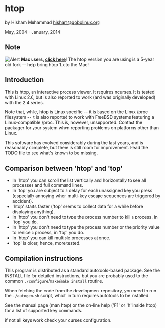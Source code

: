 htop
====

by Hisham Muhammad <hisham@gobolinux.org>

May, 2004 - January, 2014

Note
----

![Alert](http://i.imgur.com/ugIqB9s.png)  **Mac users, [click here](https://www.bountysource.com/fundraisers/554-mac-os-x-support-in-the-official-htop-1-x-tree)!** The htop version you are using is a 5-year old fork -- help bring htop 1.x to the Mac!

Introduction
------------

This is htop, an interactive process viewer.
It requires ncurses. It is tested with Linux 2.6,
but is also reported to work (and was originally developed)
with the 2.4 series.

Note that, while, htop is Linux specific -- it is based
on the Linux /proc filesystem -- it is also reported to work
with FreeBSD systems featuring a Linux-compatible /proc.
This is, however, unsupported. Contact the packager for your
system when reporting problems on platforms other than Linux.

This software has evolved considerably during the last years,
and is reasonably complete, but there is still room for
improvement. Read the TODO file to see what's known to be missing.

Comparison between 'htop' and 'top'
-----------------------------------

* In 'htop' you can scroll the list vertically and horizontally
  to see all processes and full command lines.
* In 'top' you are subject to a delay for each unassigned
  key you press (especially annoying when multi-key escape
  sequences are triggered by accident).
* 'htop' starts faster ('top' seems to collect data for a while
  before displaying anything).
* In 'htop' you don't need to type the process number to
  kill a process, in 'top' you do.
* In 'htop' you don't need to type the process number or
  the priority value to renice a process, in 'top' you do.
* In 'htop' you can kill multiple processes at once.
* 'top' is older, hence, more tested.

Compilation instructions
------------------------

This program is distributed as a standard autotools-based package.
See the INSTALL file for detailed instructions, but you are
probably used to the common `./configure`/`make`/`make install` routine.

When fetching the code from the development repository, you need
to run the `./autogen.sh` script, which in turn requires autotools
to be installed.

See the manual page (man htop) or the on-line help ('F1' or 'h'
inside htop) for a list of supported key commands.

if not all keys work check your curses configuration.
